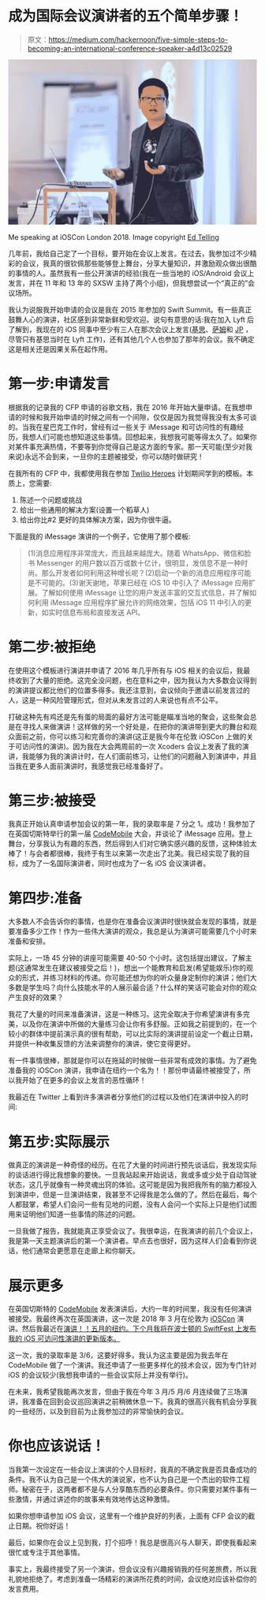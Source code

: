 # 成为国际会议演讲者的五个简单步骤！

> 原文：<https://medium.com/hackernoon/five-simple-steps-to-becoming-an-international-conference-speaker-a4d13c02529>

![](img/2d10941ebb0fa88b57d6d7711e73cb31.png)

Me speaking at iOSCon London 2018\. Image copyright [Ed Telling](http://www.edtelling.com)

几年前，我给自己定了一个目标，要开始在会议上发言。在过去，我参加过不少精彩的会议，我真的很钦佩那些能够登上舞台，分享大量知识，并激励观众做出很酷的事情的人。虽然我有一些公开演讲的经验(我在一些当地的 iOS/Android 会议上发言，并在 11 年和 13 年的 SXSW 主持了两个小组)，但我想尝试一个“真正的”会议场所。

我认为说服我开始申请的会议是我在 2015 年参加的 Swift Summit。有一些真正鼓舞人心的演讲，社区感到非常新鲜和受欢迎。说句有意思的话:我在加入 Lyft 后了解到，我现在的 iOS 同事中至少有三人在那次会议上发言([基思](https://www.youtube.com/watch?v=FmT3A_tm9_4)、[萨姆](https://www.youtube.com/watch?v=P0HD5bODhZM)和 [JP](https://www.youtube.com/watch?v=kz6d-ES7WtE) ，尽管只有基思当时在 Lyft 工作)，还有其他几个人也参加了那年的会议。我不确定这是相关还是因果关系在起作用。

# 第一步:申请发言

根据我的记录我的 CFP 申请的谷歌文档，我在 2016 年开始大量申请。在我想申请的时候和我开始申请的时候之间有一个间隙，仅仅是因为我觉得我没有太多可谈的。当我在星巴克工作时，曾经有过一些关于 iMessage 和可访问性的有趣经历，我想人们可能也想知道这些事情。回想起来，我想我可能等得太久了。如果你对某件事充满热情，不要等到你觉得自己是这方面的专家。那一天可能(至少对我来说)永远不会到来，一旦你的主题被接受，你可以随时做研究！

在我所有的 CFP 中，我都使用我在参加 [Twilio Heroes](https://www.twilio.com/blog/2014/01/introducing-the-twilio-heroes-nt.html) 计划期间学到的模板。本质上，您需要:

1.  陈述一个问题或挑战
2.  给出一些通用的解决方案(设置一个稻草人)
3.  给出你比#2 更好的具体解决方案，因为你很牛逼。

下面是我的 iMessage 演讲的一个例子，它使用了那个模板:

> (1)消息应用程序非常庞大，而且越来越庞大。随着 WhatsApp、微信和脸书 Messenger 的用户数以百万或数十亿计，很明显，发信息不是一种时尚。那么开发者如何利用这种增长呢？(2)启动一个新的消息应用程序可能是不可能的。(3)谢天谢地，苹果已经在 iOS 10 中引入了 iMessage 应用扩展。了解如何使用 iMessage 让您的用户发送丰富的交互式信息，并了解如何利用 iMessage 应用程序扩展允许的网络效果，包括 iOS 11 中引入的更新，如实时信息布局和直接发送 API。

# 第二步:被拒绝

在使用这个模板进行演讲并申请了 2016 年几乎所有与 iOS 相关的会议后，我最终收到了大量的拒绝。这完全没问题，也在意料之中，因为我认为大多数会议得到的演讲提议都比他们的位置多得多。我还注意到，会议倾向于邀请以前发言过的人，这是一种风险管理形式，但对从未发言过的人来说也有点不公平。

打破这种先有鸡还是先有蛋的局面的最好方法可能是瞄准当地的聚会，这些聚会总是在寻找人来做演讲！这样做的另一个好处是，在把你的演讲带到更大的舞台和观众面前之前，你可以练习和完善你的演讲(这正是我今年在伦敦 iOSCon 上做的关于可访问性的演讲)。因为我在大会两周前的一次 Xcoders 会议上发表了我的演讲，我能够为我的演讲计时，在人们面前练习，让他们的问题融入到演讲中，并且当我在更多人面前演讲时，我感觉我已经准备好了。

# 第三步:被接受

我真正开始认真申请参加会议的第一年，我的录取率是 7 分之 1。成功！我参加了在英国切斯特举行的第一届 [CodeMobile](http://www.codemobile.co.uk) 大会，并谈论了 iMessage 应用。登上舞台，分享我认为有趣的东西，然后得到人们对它确实感兴趣的反馈，这种体验太棒了！与会者都很棒，我终于有生以来第一次走出了北美。我已经实现了我的目标，成为了一名国际演讲者，同时也成为了一名 iOS 会议演讲者。

# 第四步:准备

大多数人不会告诉你的事情，也是你在准备会议演讲时很快就会发现的事情，就是要准备多少工作！作为一些伟大演讲的观众，我总是认为演讲可能需要几个小时来准备和安排。

实际上，一场 45 分钟的讲座可能需要 40-50 个小时。这包括提出建议，了解主题(这通常发生在建议被接受之后！)，想出一个能教育和启发(希望能娱乐)你的观众的形式，并练习材料的传递。你可能还想为你的听众量身定制你的演讲；他们大多数是学生吗？向什么技能水平的人展示最合适？什么样的笑话可能会对你的观众产生良好的效果？

我花了大量的时间来准备演讲，这是一种练习。这完全取决于你希望演讲有多完美，以及你在演讲中所做的大量练习会让你有多舒服。正如我之前提到的，在一个较小的群体中提前演示真的很有帮助，可以比实际的演讲提前设定一个截止日期，并提供一种收集反馈的方法来调整你的演讲，使它变得更好。

有一件事情很棒，那就是你可以在拖延的时候做一些非常有成效的事情。为了避免准备我的 iOSCon 演讲，我申请在纽约一个名为！！那份申请最终被接受了，所以我开始了在更多的会议上发言的恶性循环！

我最近在 Twitter 上看到许多演讲者分享他们的过程以及他们在演讲中投入的时间:

# 第五步:实际展示

做真正的演讲是一种奇怪的经历。在花了大量的时间进行预先谈话后，我发现实际的谈话进行得比我想象的要快。一旦我站起来开始说话，我或多或少处于自动驾驶状态，这几乎就像有一种灵魂出窍的体验。这可能是因为我把我所有的脑力都投入到演讲中，但是一旦演讲结束，我甚至不记得我是怎么做的了。然后在最后，每个人都鼓掌，希望人们会问一些有见地的问题，没有人会问一个实际上只是他们试图用来证明他们知道一些事情的陈述的问题。

一旦我做了报告，我就能真正享受会议了。我很幸运，在我演讲的前几个会议上，我是第一天主题演讲后的第一个演讲者。早点去也很好，因为这样人们会看到你说话，他们通常会更愿意在走廊上和你聊天。

# 展示更多

在英国切斯特的 [CodeMobile](https://youtu.be/zXQOTEwxv-U) 发表演讲后，大约一年的时间里，我没有任何演讲被接受。我最终再次在英国演讲，这一次是 2018 年 3 月在伦敦为 [iOSCon](https://skillsmatter.com/skillscasts/11320-designing-and-building-with-accessibility-in-mind) 演讲。然后我最近在[演讲！！五月的纽约。下个月我将在波士顿的 SwiftFest 上发布我的 iOS 可访问性演讲的更新版本。](http://bangbangcon.com)

这一次，我的录取率是 3/6，这要好得多。我认为这主要是因为我去年在 CodeMobile 做了一个演讲。我还申请了一些更多样化的技术会议，因为专门针对 iOS 的会议较少(我想我申请的一些会议实际上并没有举行)。

在未来，我希望我能再次发言，但由于我在今年 3 月/5 月/6 月连续做了三场演讲，我准备在回到会议巡回演讲之前稍微休息一下。我真的很高兴我有机会分享我的一些经历，以及到目前为止我参加过的非常愉快的会议。

# 你也应该说话！

当我第一次设定在一些会议上演讲的个人目标时，我真的不确定我是否具备成功的条件。我不认为自己是一个伟大的演说家，也不认为自己是一个杰出的软件工程师。秘密在于，这两者都不是与人分享酷东西的必要条件。你只需要对某件事有一些激情，并通过讲述你的故事来有效地传达这种激情。

如果你想申请参加 iOS 会议，这里有一个维护良好的列表，上面有 CFP 会议的截止日期。祝你好运！

最后，如果你在会议上见到我，打个招呼！我总是很高兴与人聊天，即使我看起来很忙或专注于其他事情。

事实上，我最终接受了另一个演讲，但会议没有兴趣报销我的任何差旅费，所以我礼貌地拒绝了。考虑到准备一场精彩的演讲所花费的时间，会议绝对应该补偿你的发言费用。